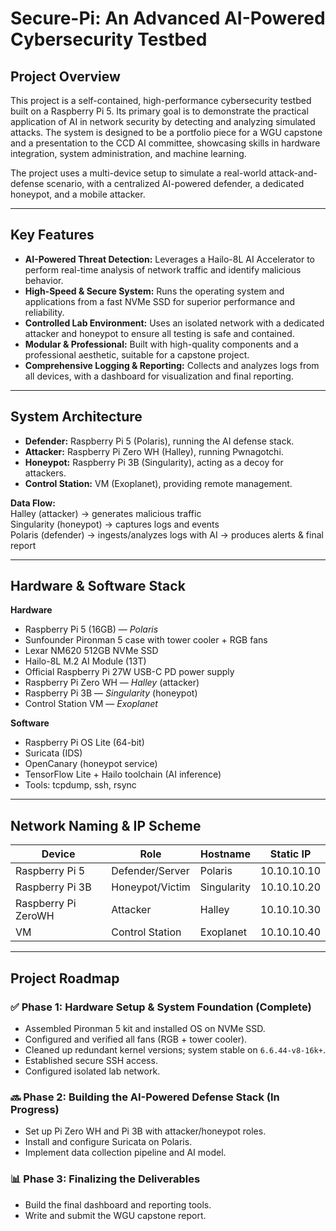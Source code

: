 # Secure-Pi: An Advanced AI-Powered Cybersecurity Testbed

## Project Overview
This project is a self-contained, high-performance cybersecurity testbed built on a Raspberry Pi 5. Its primary goal is to demonstrate the practical application of AI in network security by detecting and analyzing simulated attacks. The system is designed to be a portfolio piece for a WGU capstone and a presentation to the CCD AI committee, showcasing skills in hardware integration, system administration, and machine learning.

The project uses a multi-device setup to simulate a real-world attack-and-defense scenario, with a centralized AI-powered defender, a dedicated honeypot, and a mobile attacker.

---

## Key Features
- **AI-Powered Threat Detection:** Leverages a Hailo-8L AI Accelerator to perform real-time analysis of network traffic and identify malicious behavior.  
- **High-Speed & Secure System:** Runs the operating system and applications from a fast NVMe SSD for superior performance and reliability.  
- **Controlled Lab Environment:** Uses an isolated network with a dedicated attacker and honeypot to ensure all testing is safe and contained.  
- **Modular & Professional:** Built with high-quality components and a professional aesthetic, suitable for a capstone project.  
- **Comprehensive Logging & Reporting:** Collects and analyzes logs from all devices, with a dashboard for visualization and final reporting.  

---

## System Architecture
- **Defender:** Raspberry Pi 5 (Polaris), running the AI defense stack.  
- **Attacker:** Raspberry Pi Zero WH (Halley), running Pwnagotchi.  
- **Honeypot:** Raspberry Pi 3B (Singularity), acting as a decoy for attackers.  
- **Control Station:** VM (Exoplanet), providing remote management.  

**Data Flow:**  
Halley (attacker) → generates malicious traffic  
Singularity (honeypot) → captures logs and events  
Polaris (defender) → ingests/analyzes logs with AI → produces alerts & final report  

---

## Hardware & Software Stack

**Hardware**
- Raspberry Pi 5 (16GB) — *Polaris*  
- Sunfounder Pironman 5 case with tower cooler + RGB fans  
- Lexar NM620 512GB NVMe SSD  
- Hailo-8L M.2 AI Module (13T)  
- Official Raspberry Pi 27W USB-C PD power supply  
- Raspberry Pi Zero WH — *Halley* (attacker)  
- Raspberry Pi 3B — *Singularity* (honeypot)  
- Control Station VM — *Exoplanet*  

**Software**
- Raspberry Pi OS Lite (64-bit)  
- Suricata (IDS)  
- OpenCanary (honeypot service)  
- TensorFlow Lite + Hailo toolchain (AI inference)  
- Tools: tcpdump, ssh, rsync  

---

## Network Naming & IP Scheme
| Device              | Role                | Hostname    | Static IP   |
|---------------------|---------------------|-------------|-------------|
| Raspberry Pi 5      | Defender/Server     | Polaris     | 10.10.10.10 |
| Raspberry Pi 3B     | Honeypot/Victim     | Singularity | 10.10.10.20 |
| Raspberry Pi ZeroWH | Attacker            | Halley      | 10.10.10.30 |
| VM                  | Control Station     | Exoplanet   | 10.10.10.40 |

---

## Project Roadmap

### ✅ Phase 1: Hardware Setup & System Foundation (Complete)
- Assembled Pironman 5 kit and installed OS on NVMe SSD.  
- Configured and verified all fans (RGB + tower cooler).  
- Cleaned up redundant kernel versions; system stable on `6.6.44-v8-16k+`.  
- Established secure SSH access.  
- Configured isolated lab network.  

### 🔜 Phase 2: Building the AI-Powered Defense Stack (In Progress)
- Set up Pi Zero WH and Pi 3B with attacker/honeypot roles.  
- Install and configure Suricata on Polaris.  
- Implement data collection pipeline and AI model.  

### 📊 Phase 3: Finalizing the Deliverables
- Build the final dashboard and reporting tools.  
- Write and submit the WGU capstone report.  
